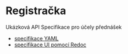 # Registračka

Ukázková API Specifikace pro účely přednášek

- [specifikace YAML](https://raw.githubusercontent.com/mholec/registracka/main/reference/Registracka.yaml)
- [specifikace UI pomocí Redoc](https://mholec.github.io/registracka)
